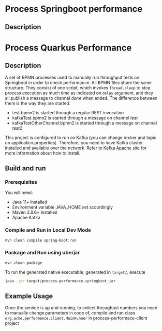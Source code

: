 # Process Springboot performance

## Description

# Process Quarkus Performance

## Description

A set of BPMN processes used to manually run throughput tests on Springboot  in order to check performance.
All BPMN files share the same structure. They consist of one script, which invokes ``Thread.sleep`` to stop process execution as much time as indicated on ``delay`` argument, and they all publish a message 
to channel  _done_  when ended. 
The difference between them is the way they are started: 
* test.bpmn2 is started through a regular REST invocation
* kafkaTest.bpmn2 is started through a message on channel  _test_
* kafkaTestOtherChannel.bpmn2 is started through a message on channel  _test2_
 
This project is configured to run on Kafka (you can change broker and topic on application.properties). Therefore, you need to have
Kafka cluster installed and available over the network. Refer to [Kafka Apache site](https://kafka.apache.org/quickstart) for more information about how to install. 

## Build and run

### Prerequisites

You will need:
  - Java 11+ installed
  - Environment variable JAVA_HOME set accordingly
  - Maven 3.8.6+ installed
  - Apache Kafka

### Compile and Run in Local Dev Mode

```sh
mvn clean compile spring-boot:run
```


### Package and Run using uberjar

```sh
mvn clean package
```

To run the generated native executable, generated in `target/`, execute

```sh
java -jar target/process-performance-springboot.jar
```


## Example Usage

Once the service is up and running, to collect throughput numbers you need to manually change parameters in code of, compile and  run class ```org.acme.performance.client.MainRunner``` in process-performace-client project

